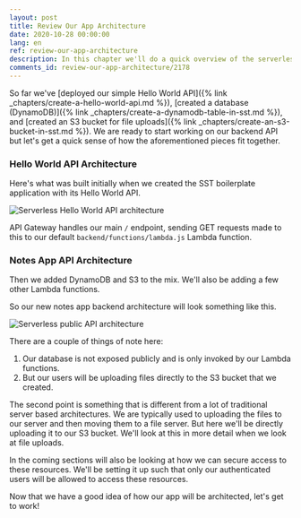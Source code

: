 ```yaml
---
layout: post
title: Review Our App Architecture
date: 2020-10-28 00:00:00
lang: en
ref: review-our-app-architecture
description: In this chapter we'll do a quick overview of the serverless API that we are about to build. We'll be using the DynamoDB table and S3 bucket that we previously created.
comments_id: review-our-app-architecture/2178
---
```


So far we've [deployed our simple Hello World API]({% link _chapters/create-a-hello-world-api.md %}), [created a database (DynamoDB)]({% link _chapters/create-a-dynamodb-table-in-sst.md %}), and [created an S3 bucket for file uploads]({% link _chapters/create-an-s3-bucket-in-sst.md %}). We are ready to start working on our backend API but let's get a quick sense of how the aforementioned pieces fit together.

### Hello World API Architecture

Here's what was built initially when we created the SST boilerplate application with its Hello World API.

![Serverless Hello World API architecture](/assets/diagrams/serverless-hello-world-api-architecture.png)

API Gateway handles our main `/` endpoint, sending GET requests made to this to our default `backend/functions/lambda.js` Lambda function.

### Notes App API Architecture

Then we added DynamoDB and S3 to the mix. We'll also be adding a few other Lambda functions.

So our new notes app backend architecture will look something like this.

![Serverless public API architecture](/assets/diagrams/serverless-public-api-architecture.png)

There are a couple of things of note here:

1. Our database is not exposed publicly and is only invoked by our Lambda functions.
2. But our users will be uploading files directly to the S3 bucket that we created.

The second point is something that is different from a lot of traditional server based architectures. We are typically used to uploading the files to our server and then moving them to a file server. But here we'll be directly uploading it to our S3 bucket. We'll look at this in more detail when we look at file uploads.

In the coming sections will also be looking at how we can secure access to these resources. We'll be setting it up such that only our authenticated users will be allowed to access these resources.

Now that we have a good idea of how our app will be architected, let's get to work!
